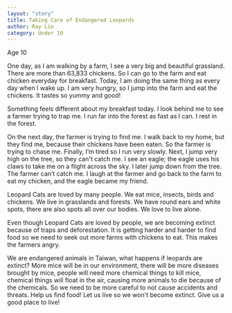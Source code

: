 ```yaml
---
layout: "story"
title: Taking Care of Endangered Leopards
author: Ray Lin
category: Under 19
---
```


Age 10

One day, as I am walking by a farm, I see a very big and beautiful grassland. There are more than 63,833 chickens. So I can go to the farm and eat chicken everyday for breakfast. Today, I am doing the same thing as every day when I wake up. I am very hungry, so I jump into the farm and eat the chickens. It tastes so yummy and good! 

Something feels different about my breakfast today. I look behind me to see a farmer trying to trap me. I run far into the forest as fast as I can. I rest in the forest. 

On the next day, the farmer is trying to find me. I walk back to my home, but they find me, because their chickens have been eaten. So the farmer is trying to chase me. Finally, I’m tired so I run very slowly. Next, I jump very high on the tree, so they can't catch me. I see an eagle; the eagle uses his claws to take me on a flight across the sky. I later jump down from the tree. The farmer can’t catch me. I laugh at the farmer and go back to the farm to eat my chicken, and the eagle became my friend.

Leopard Cats are loved by many people. We eat mice, insects, birds and chickens. We live in grasslands and forests. We have round ears and white spots, there are also spots all over our bodies. We love to live alone.

Even though Leopard Cats are loved by people, we are becoming extinct because of traps and deforestation. It is getting harder and harder to find food so we need to seek out more farms with chickens to eat. This makes the farmers angry.

We are endangered animals in Taiwan, what happens if leopards are extinct? More mice will be in our environment, there will be more diseases brought by mice, people will need more chemical things to kill mice, chemical things will float in the air, causing more animals to die because of the chemicals. So we need to be more careful to not cause accidents and threats. Help us find food! Let us live so we won't become extinct. Give us a good place to live!    
